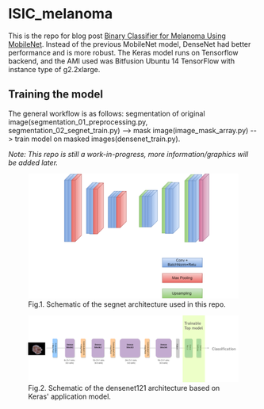 # ISIC_melanoma

This is the repo for blog post <a href='http://yinniyu.github.io/posts/melanoma'>Binary Classifier for Melanoma Using MobileNet</a>. Instead of the previous MobileNet model, DenseNet had better performance and is more robust. The Keras model runs on Tensorflow backend, and the AMI used was Bitfusion Ubuntu 14 TensorFlow with instance type of g2.2xlarge. 

## Training the model
The general workflow is as follows: segmentation of original image(segmentation_01_preprocessing.py, segmentation_02_segnet_train.py) --> mask image(image_mask_array.py) --> train model on masked images(densenet_train.py).

<i>Note: This repo is still a work-in-progress, more information/graphics will be added later. </i>

<figure text-align=center>
   <img src="graphics/segnet_schematic.png" alt="segnet" >
   <figcaption>Fig.1. Schematic of the segnet architecture used in this repo.</figcaption>
</figure> 
   

<figure>
   <img src="graphics/densenet_flow.png" alt="densenet" >
   <figcaption>Fig.2. Schematic of the densenet121 architecture based on Keras' application model.</figcaption>
</figure>
   
   
  
